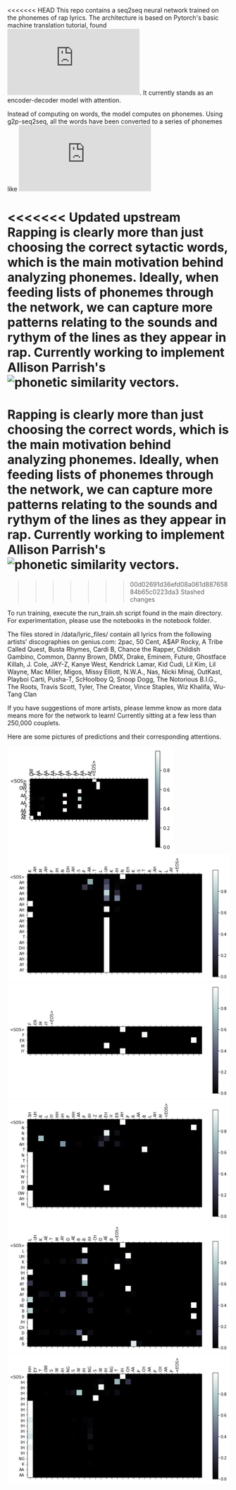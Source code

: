 <<<<<<< HEAD
This repo contains a seq2seq neural network trained on the phonemes of rap lyrics. The architecture is based on Pytorch's basic machine translation tutorial, found ![here](https://pytorch.org/tutorials/intermediate/seq2seq_translation_tutorial.html). It currently stands as an encoder-decoder model with attention. 

Instead of computing on words, the model computes on phonemes. Using g2p-seq2seq, all the words have been converted to a series of phonemes like ![NLTK's phoneme list.](http://www.nltk.org/_modules/nltk/corpus/reader/cmudict.html)

<<<<<<< Updated upstream
Rapping is clearly more than just choosing the correct sytactic words, which is the main motivation behind analyzing phonemes. Ideally, when feeding lists of phonemes through the network, we can capture more patterns relating to the sounds and rythym of the lines as they appear in rap. Currently working to implement Allison Parrish's ![phonetic similarity vectors](https://github.com/aparrish/phonetic-similarity-vectors).
=======
Rapping is clearly more than just choosing the correct words, which is the main motivation behind analyzing phonemes. Ideally, when feeding lists of phonemes through the network, we can capture more patterns relating to the sounds and rythym of the lines as they appear in rap. Currently working to implement Allison Parrish's ![phonetic similarity vectors](https://github.com/aparrish/phonetic-similarity-vectors).
=======
>>>>>>> 00d02691d36efd08a061d88765884b65c0223da3
>>>>>>> Stashed changes

To run training, execute the run_train.sh script found in the main directory. For experimentation, please use the notebooks in the notebook folder. 


The files stored in /data/lyric_files/ contain all lyrics from the following artists' discographies on genius.com:
2pac, 50 Cent, A$AP Rocky, A Tribe Called Quest, Busta Rhymes, Cardi B, Chance the Rapper, Childish Gambino, Common, Danny Brown, DMX, Drake, Eminem, Future, Ghostface Killah, J. Cole, JAY-Z, Kanye West, Kendrick Lamar, Kid Cudi, Lil Kim, Lil Wayne, Mac Miller, Migos, Missy Elliott, N.W.A., Nas, Nicki Minaj, OutKast, Playboi Carti, Pusha-T, ScHoolboy Q, Snoop Dogg, The Notorious B.I.G., The Roots, Travis Scott, Tyler, The Creator, Vince Staples, Wiz Khalifa, Wu-Tang Clan

If you have suggestions of more artists, please lemme know as more data means more for the network to learn! Currently sitting at a few less than 250,000 couplets. 

Here are some pictures of predictions and their corresponding attentions. 

![output 1](https://github.com/maxisawesome/seq2seq_raplyrics/blob/master/nn_out1.png)
![output 2](https://github.com/maxisawesome/seq2seq_raplyrics/blob/master/nn_out2.png)
![output 3](https://github.com/maxisawesome/seq2seq_raplyrics/blob/master/nn_out3.png)
![output 4](https://github.com/maxisawesome/seq2seq_raplyrics/blob/master/nn_out4.png)
![output 5](https://github.com/maxisawesome/seq2seq_raplyrics/blob/master/nn_out5.png)
![output 6](https://github.com/maxisawesome/seq2seq_raplyrics/blob/master/nn_out6.png)
